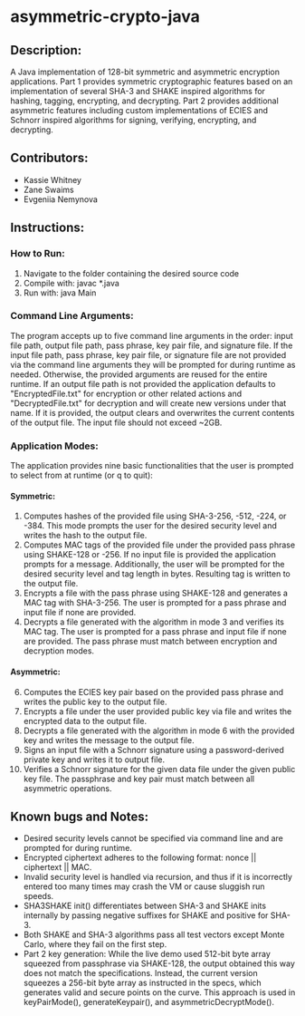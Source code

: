 # asymmetric-crypto-java
## Description: 
A Java implementation of 128-bit symmetric and asymmetric encryption applications. Part 1 provides symmetric cryptographic features based on an implementation of several SHA-3 and SHAKE inspired algorithms for hashing, tagging, encrypting, and decrypting. Part 2 provides additional asymmetric features including custom implementations of ECIES and Schnorr inspired algorithms for signing, verifying, encrypting, and decrypting.

## Contributors:
- Kassie Whitney
- Zane Swaims
- Evgeniia Nemynova

## Instructions:
### How to Run:
1) Navigate to the folder containing the desired source code
2) Compile with: javac *.java
3) Run with: java Main

### Command Line Arguments:
The program accepts up to five command line arguments in the order: input file path, output file path, pass phrase, key pair file, and signature file.
If the input file path, pass phrase, key pair file, or signature file are not provided via the command line arguments they will be prompted for during runtime as needed. Otherwise, the provided arguments are reused for the entire runtime. If an output file path is not provided the application defaults to "EncryptedFile.txt" for encryption or other related actions and "DecryptedFile.txt" for decryption and will create new versions under that name. If it is provided, the output clears and overwrites the current contents of the output file.
The input file should not exceed ~2GB.

### Application Modes:
The application provides nine basic functionalities that the user is prompted to select from at runtime (or q to quit):
#### Symmetric:
1) Computes hashes of the provided file using SHA-3-256, -512, -224, or -384. This mode prompts the user for the desired security level and writes the hash to the output file.
2) Computes MAC tags of the provided file under the provided pass phrase using SHAKE-128 or -256. If no input file is provided the application prompts for a message. Additionally, the user will be prompted for the desired security level and tag length in bytes. Resulting tag is written to the output file.
3) Encrypts a file with the pass phrase using SHAKE-128 and generates a MAC tag with SHA-3-256. The user is prompted for a pass phrase and input file if none are provided.
4) Decrypts a file generated with the algorithm in mode 3 and verifies its MAC tag. The user is prompted for a pass phrase and input file if none are provided.
The pass phrase must match between encryption and decryption modes.
#### Asymmetric:
6) Computes the ECIES key pair based on the provided pass phrase and writes the public key to the output file.
7) Encrypts a file under the user provided public key via file and writes the encrypted data to the output file.
8) Decrypts a file generated with the algorithm in mode 6 with the provided key and writes the message to the output file.
9) Signs an input file with a Schnorr signature using a password-derived private key and writes it to output file.
10) Verifies a Schnorr signature for the given data file under the given public key file.
The passphrase and key pair must match between all asymmetric operations.

## Known bugs and Notes:
- Desired security levels cannot be specified via command line and are prompted for during runtime.
- Encrypted ciphertext adheres to the following format: nonce || ciphertext || MAC.
- Invalid security level is handled via recursion, and thus if it is incorrectly entered too many times may crash the VM or cause sluggish run speeds.
- SHA3SHAKE init() differentiates between SHA-3 and SHAKE inits internally by passing negative suffixes for SHAKE and positive for SHA-3.
- Both SHAKE and SHA-3 algorithms pass all test vectors except Monte Carlo, where they fail on the first step.
- Part 2 key generation: While the live demo used 512-bit byte array squeezed from passphrase via SHAKE-128, the output obtained this way does not match the specifications. Instead, the current version squeezes a 256-bit byte array as instructed in the specs, which generates valid and secure points on the curve. This approach is used in keyPairMode(), generateKeypair(), and asymmetricDecryptMode().
